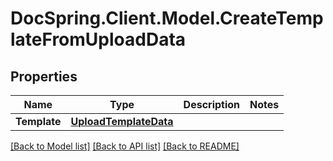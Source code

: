 # DocSpring.Client.Model.CreateTemplateFromUploadData

## Properties

Name | Type | Description | Notes
------------ | ------------- | ------------- | -------------
**Template** | [**UploadTemplateData**](UploadTemplateData.md) |  | 

[[Back to Model list]](../README.md#documentation-for-models) [[Back to API list]](../README.md#documentation-for-api-endpoints) [[Back to README]](../README.md)


